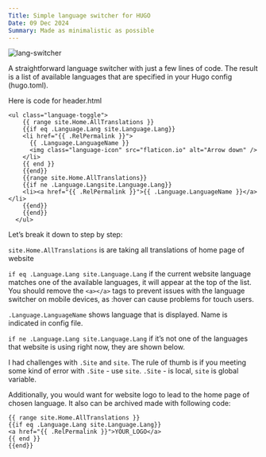 ```yaml
---
Title: Simple language switcher for HUGO
Date: 09 Dec 2024
Summary: Made as minimalistic as possible
---
```


![lang-switcher](/img/language-switcher/lang-switch.gif)

A straightforward language switcher with just a few lines of code. The result is a list of available languages that are specified in your Hugo config (hugo.toml).

Here is code for header.html

```go-template
<ul class="language-toggle">
    {{ range site.Home.AllTranslations }} 
    {{if eq .Language.Lang site.Language.Lang}}
    <li href="{{ .RelPermalink }}">
      {{ .Language.LanguageName }}
      <img class="language-icon" src="flaticon.io" alt="Arrow down" />
    </li>
    {{ end }} 
    {{end}} 
    {{range site.Home.AllTranslations}} 
    {{if ne .Language.Langsite.Language.Lang}}
    <li><a href="{{ .RelPermalink }}">{{ .Language.LanguageName }}</a></li>
    {{end}} 
    {{end}}
  </ul>
```

Let’s break it down to step by step:

`site.Home.AllTranslations` is are taking all translations of home page of website

`if eq .Language.Lang site.Language.Lang` if the current website language matches one of the available languages, it will appear at the top of the list. You should remove the `<a></a>` tags to prevent issues with the language switcher on mobile devices, as :hover can cause problems for touch users.

`.Language.LanguageName` shows language that is displayed. Name is indicated in config file.

`if ne .Language.Lang site.Language.Lang` if it’s not one of the languages that website is using right now, they are shown below.

I had challenges with `.Site` and `site`. The rule of thumb is if you meeting some kind of error with `.Site` - use `site`. `.Site` - is local, `site` is global variable.

Additionally, you would want for website logo to lead to the home page of chosen language. It also can be archived made with following code:

```go-template
{{ range site.Home.AllTranslations }} 
{{if eq .Language.Lang site.Language.Lang}}
<a href="{{ .RelPermalink }}">YOUR_LOGO</a>
{{ end }} 
{{end}}
```
